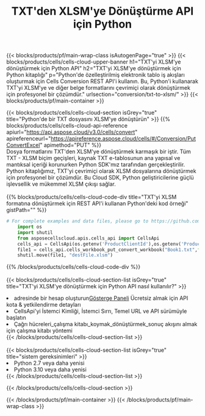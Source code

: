 ﻿---
title:  TXT'den XLSM'ye Dönüştürme API için Python
description:  TXT biçim dosyasını XLSM biçim dosyasına dönüştürmek için Python için Aspose.Cells Cloud SDK'yı kullanma.
url: /tr/python/conversion/txt-to-xlsm/
---
{{< blocks/products/pf/main-wrap-class isAutogenPage="true" >}}
{{< blocks/products/cells/cells-cloud-upper-banner h1="TXT\'yi XLSM\'ye dönüştürmek için Python API" h2="TXT\'yi XLSM\'ye dönüştürmek için Python kitaplığı" p="Python\'de özelleştirilmiş elektronik tablo iş akışları oluşturmak için Cells Conversion REST API\'i kullanın. Bu, Python\'i kullanarak TXT\'yi XLSM\'ye ve diğer belge formatlarını çevrimiçi olarak dönüştürmek için profesyonel bir çözümdür." urlsection="conversion/txt-to-xlsm/" >}}
{{< blocks/products/pf/main-container >}}

{{< blocks/products/cells/cells-cloud-section isGrey="true" title="Python\'de bir TXT dosyasını XLSM\'ye dönüştürün" >}}
{{% blocks/products/cells/cells-cloud-api-reference apiurl="https://api.aspose.cloud/v3.0/cells/convert" apireferenceurl="https://apireference.aspose.cloud/cells/#/Conversion/PutConvertExcel" apimethod="PUT" %}}
<br/>
Dosya formatlarını TXT'den XLSM'ye dönüştürmek karmaşık bir iştir. Tüm TXT - XLSM biçim geçişleri, kaynak TXT e-tablosunun ana yapısal ve mantıksal içeriği korunurken Python SDK'mız tarafından gerçekleştirilir. Python kitaplığımız, TXT'yi çevrimiçi olarak XLSM dosyalarına dönüştürmek için profesyonel bir çözümdür. Bu Cloud SDK, Python geliştiricilerine güçlü işlevsellik ve mükemmel XLSM çıkışı sağlar.
<br/>
<br/>
{{% blocks/products/cells/cells-cloud-code-div title="TXT\'yi XLSM formatına dönüştürmek için REST API\'i kullanan Python\'deki kod örneği" gistPath="" %}}
 
```python
# For complete examples and data files, please go to https://github.com/aspose-cells-cloud/aspose-cells-cloud-python/
    import os
    import shutil
    from asposecellscloud.apis.cells_api import CellsApi
    cells_api = CellsApi(os.getenv('ProductClientId'),os.getenv('ProductClientSecret'))
    file1 = cells_api.cells_workbook_put_convert_workbook("Book1.txt",format="xlsm")
    shutil.move(file1, "destFile.xlsm")     
```
 
{{% /blocks/products/cells/cells-cloud-code-div %}}
<br/>
<br/>
{{< blocks/products/cells/cells-cloud-section-list isGrey="true" title="TXT\'yi XLSM\'ye dönüştürmek için Python API nasıl kullanılır?" >}}
<li> adresinde bir hesap oluşturun<a href="https://dashboard.aspose.cloud/">Gösterge Paneli</a> Ücretsiz almak için API kota & yetkilendirme detayları</li>
<li>CellsApi'yi İstemci Kimliği, İstemci Sırrı, Temel URL ve API sürümüyle başlatın</li>
<li>Çağrı hücreleri_çalışma kitabı_koymak_dönüştürmek_sonuç akışını almak için çalışma kitabı yöntemi</li>
{{< /blocks/products/cells/cells-cloud-section-list >}}
<br/>
<br/>
{{< blocks/products/cells/cells-cloud-section-list isGrey="true" title="sistem gereksinimleri" >}}
<li>Python 2.7 veya daha yenisi</li>
<li>Python 3.10 veya daha yenisi</li>
{{< /blocks/products/cells/cells-cloud-section-list >}}

{{< /blocks/products/cells/cells-cloud-section >}}

{{< /blocks/products/pf/main-container >}}
{{< /blocks/products/pf/main-wrap-class >}}
